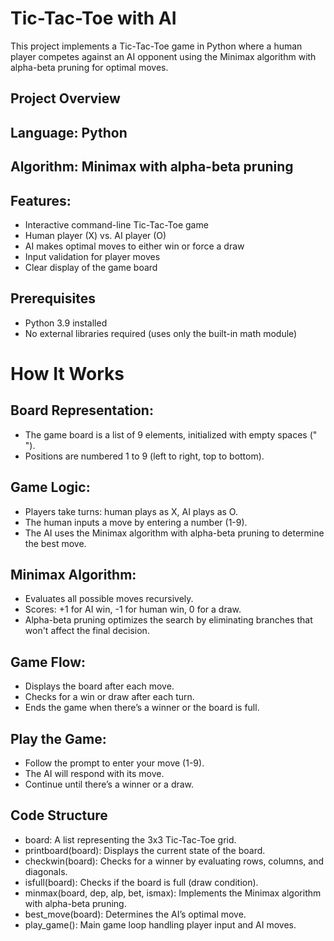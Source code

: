 # Tic-Tac-Toe with AI

This project implements a Tic-Tac-Toe game in Python where a human player competes against an AI opponent using the Minimax algorithm with alpha-beta pruning for optimal moves.

## Project Overview

## Language: Python

## Algorithm: Minimax with alpha-beta pruning

## Features:
- Interactive command-line Tic-Tac-Toe game
- Human player (X) vs. AI player (O)
- AI makes optimal moves to either win or force a draw
- Input validation for player moves
- Clear display of the game board

## Prerequisites
- Python 3.9 installed
- No external libraries required (uses only the built-in math module)

# How It Works

## Board Representation:
- The game board is a list of 9 elements, initialized with empty spaces (" ").
- Positions are numbered 1 to 9 (left to right, top to bottom).

## Game Logic:
- Players take turns: human plays as X, AI plays as O.
- The human inputs a move by entering a number (1-9).
- The AI uses the Minimax algorithm with alpha-beta pruning to determine the best move.

## Minimax Algorithm:
- Evaluates all possible moves recursively.
- Scores: +1 for AI win, -1 for human win, 0 for a draw.
- Alpha-beta pruning optimizes the search by eliminating branches that won't affect the final decision.

## Game Flow:
- Displays the board after each move.
- Checks for a win or draw after each turn.
- Ends the game when there’s a winner or the board is full.

## Play the Game:
- Follow the prompt to enter your move (1-9).
- The AI will respond with its move.
- Continue until there’s a winner or a draw.

## Code Structure
- board: A list representing the 3x3 Tic-Tac-Toe grid.
- printboard(board): Displays the current state of the board.
- checkwin(board): Checks for a winner by evaluating rows, columns, and diagonals.
- isfull(board): Checks if the board is full (draw condition).
- minmax(board, dep, alp, bet, ismax): Implements the Minimax algorithm with alpha-beta pruning.
- best_move(board): Determines the AI’s optimal move.
- play_game(): Main game loop handling player input and AI moves.
